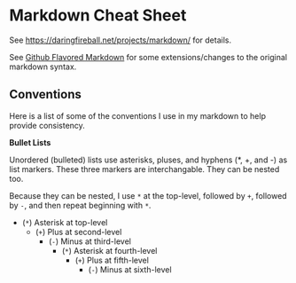 # Markdown Cheat Sheet

See https://daringfireball.net/projects/markdown/ for details.

See [Github Flavored Markdown][gfm] for some extensions/changes to the
original markdown syntax.

## Conventions

Here is a list of some of the conventions I use in my markdown to help provide
consistency.

**Bullet Lists**

Unordered (bulleted) lists use asterisks, pluses, and hyphens (*, +, and -) as
list markers.  These three markers are interchangable.  They can be nested 
too.

Because they can be nested, I use `*` at the top-level, followed by `+`,
followed by `-`, and then repeat beginning with `*`.

* (`*`) Asterisk at top-level
  + (`+`) Plus at second-level
    - (`-`) Minus at third-level
      * (`*`) Asterisk at fourth-level
        + (`+`) Plus at fifth-level
          - (`-`) Minus at sixth-level
      

[gfm]: https://guides.github.com/features/mastering-markdown/
